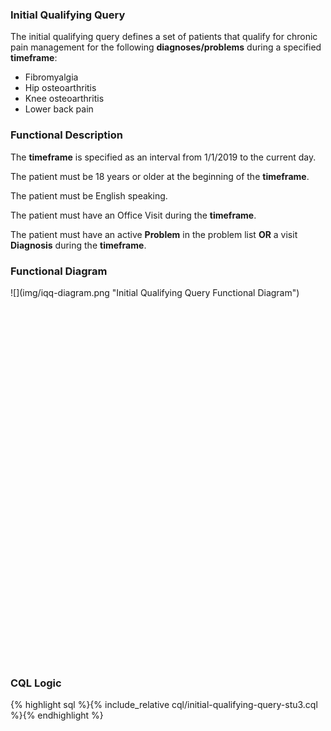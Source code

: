 ### Initial Qualifying Query

The initial qualifying query defines a set of patients that qualify for chronic pain management for the following 
**diagnoses/problems** during a specified **timeframe**:
- Fibromyalgia
- Hip osteoarthritis
- Knee osteoarthritis
- Lower back pain

### Functional Description

The **timeframe** is specified as an interval from 1/1/2019 to the current day.

The patient must be 18 years or older at the beginning of the **timeframe**.

The patient must be English speaking.

The patient must have an Office Visit during the **timeframe**.

The patient must have an active **Problem** in the problem list **OR** a visit **Diagnosis** during the **timeframe**.

### Functional Diagram

<div style="height: 600px;">
  ![](img/iqq-diagram.png "Initial Qualifying Query Functional Diagram")
</div>

### CQL Logic

<div>
{% highlight sql %}{% include_relative cql/initial-qualifying-query-stu3.cql %}{% endhighlight %}
</div>